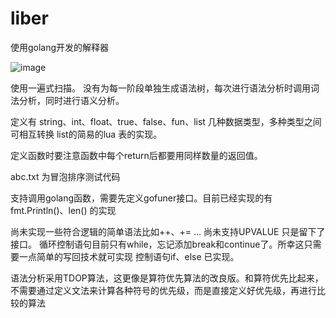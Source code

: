# liber
使用golang开发的解释器

![image](https://user-images.githubusercontent.com/48403565/131203212-84726d8a-02cc-4422-8675-798fc5fa39c2.png)

使用一遍式扫描。
没有为每一阶段单独生成语法树，每次进行语法分析时调用词法分析，同时进行语义分析。

定义有 string、int、float、true、false、fun、list  几种数据类型，多种类型之间可相互转换
list的简易的lua 表的实现。

定义函数时要注意函数中每个return后都要用同样数量的返回值。

abc.txt 为冒泡排序测试代码

支持调用golang函数，需要先定义gofuner接口。目前已经实现的有fmt.Println()、len() 的实现

尚未实现一些符合逻辑的简单语法比如++、+= ...
尚未支持UPVALUE 只是留下了接口。
循环控制语句目前只有while，忘记添加break和continue了。所幸这只需要一点简单的写回技术就可实现
控制语句if、else 已实现。

语法分析采用TDOP算法，这更像是算符优先算法的改良版。和算符优先比起来，不需要通过定义文法来计算各种符号的优先级，而是直接定义好优先级，再进行比较的算法

